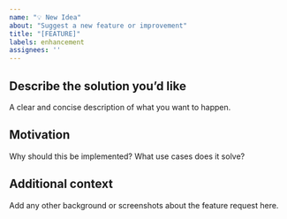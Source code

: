 ```yaml
---
name: "💡 New Idea"
about: "Suggest a new feature or improvement"
title: "[FEATURE]"
labels: enhancement
assignees: ''
---
```


## Describe the solution you’d like

A clear and concise description of what you want to happen.

## Motivation

Why should this be implemented? What use cases does it solve?

## Additional context

Add any other background or screenshots about the feature request here.
